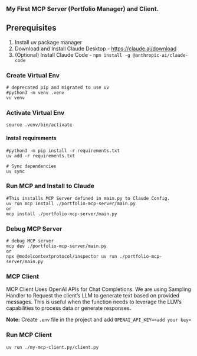 ### My First MCP Server (Portfolio Manager) and Client.

## Prerequisites
1. Install uv package manager
2. Download and Install Claude Desktop - https://claude.ai/download
3. (Optional) Install Claude Code - `npm install -g @anthropic-ai/claude-code`


### Create Virtual Env

```Shell
# deprecated pip and migrated to use uv
#python3 -m venv .venv
vu venv
```

### Activate Virtual Env

```Shell
source .venv/bin/activate
```

#### Install requirements
```Shell
#python3 -m pip install -r requirements.txt
uv add -r requirements.txt
```

```Shell
# Sync dependencies
uv sync
```

### Run MCP and Install to Claude
```Shell
#This installs MCP Server defined in main.py to Claude Config.
uv run mcp install ./portfolio-mcp-server/main.py
or
mcp install ./portfolio-mcp-server/main.py
```

### Debug MCP Server
```Shell
# debug MCP server
mcp dev ./portfolio-mcp-server/main.py
or
npx @modelcontextprotocol/inspector uv run ./portfolio-mcp-server/main.py
```

### MCP Client
MCP Client Uses OpenAI APIs for Chat Completions. 
We are using Sampling Handler to Request the client’s LLM to generate text based on provided messages. This is useful when the function needs to leverage the LLM’s capabilities to process data or generate responses.

**Note:** Create `.env` file in the project and add `OPENAI_API_KEY=<add your key>`

### Run MCP Client
```Shell
uv run ./my-mcp-client.py/client.py
```
